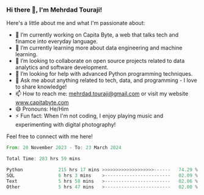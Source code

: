 ### Hi there 👋, I'm Mehrdad Touraji!


Here's a little about me and what I'm passionate about:

- 🔭 I’m currently working on Capita Byte, a web that talks tech and finamce into everyday language.
- 🌱 I’m currently learning more about data engineering and machine learning.
- 👯 I’m looking to collaborate on open source projects related to data analytics and software development.
- 🤔 I’m looking for help with advanced Python programming techniques.
- 💬 Ask me about anything related to tech, data, and programming - I love to share knowledge!
- 📫 How to reach me: mehrdad.touraji@gmail.com or visit my website www.capitabyte.com
- 😄 Pronouns: He/Him
- ⚡ Fun fact: When I'm not coding, I enjoy playing music and experimenting with digital photography!

Feel free to connect with me here!


<!--START_SECTION:waka-->

```rust
From: 20 November 2023 - To: 23 March 2024

Total Time: 283 hrs 59 mins

Python             215 hrs 17 mins >>>>>>>>>>>>>>>>>>>------   74.29 %
SQL                6 hrs 3 mins    >------------------------   02.09 %
Text               5 hrs 58 mins   >------------------------   02.06 %
Other              5 hrs 47 mins   >------------------------   02.00 %
```

<!--END_SECTION:waka-->
